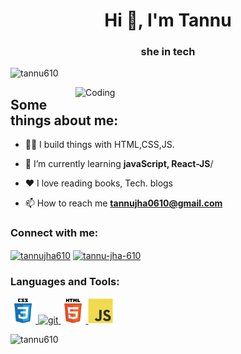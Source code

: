 
<h1 align="center">Hi 👋, I'm Tannu</h1>
<h3 align="center">she in tech</h3>


<p align="left"> <img src="https://komarev.com/ghpvc/?username=tannu610&label=Profile%20views&color=0e75b6&style=flat" alt="tannu610" /> </p>
<img align="right" alt="Coding" width="400" src="https://cdn.dribbble.com/users/2646423/screenshots/5507196/computer.gif">


## Some things about me:

- 👩‍💻 I build things with HTML,CSS,JS.

- 🌱 I’m currently learning **javaScript, React-JS**/

- ❤️ I love reading books, Tech. blogs 
 
- 📫 How to reach me **tannujha0610@gmail.com**

<h3 align="left">Connect with me:</h3>
<p align="left">
<a href="https://twitter.com/tannujha610" target="blank"><img align="center" src="https://raw.githubusercontent.com/rahuldkjain/github-profile-readme-generator/master/src/images/icons/Social/twitter.svg" alt="tannujha610" height="30" width="40" /></a>
<a href="https://linkedin.com/in/tannu-jha-610" target="blank"><img align="center" src="https://raw.githubusercontent.com/rahuldkjain/github-profile-readme-generator/master/src/images/icons/Social/linked-in-alt.svg" alt="tannu-jha-610" height="30" width="40" /></a>
</p>

<h3 align="left">Languages and Tools:</h3>
<p align="left"> <a href="https://www.w3schools.com/css/" target="_blank" rel="noreferrer"> <img src="https://raw.githubusercontent.com/devicons/devicon/master/icons/css3/css3-original-wordmark.svg" alt="css3" width="40" height="40"/> </a> <a href="https://git-scm.com/" target="_blank" rel="noreferrer"> <img src="https://www.vectorlogo.zone/logos/git-scm/git-scm-icon.svg" alt="git" width="40" height="40"/> </a> <a href="https://www.w3.org/html/" target="_blank" rel="noreferrer"> <img src="https://raw.githubusercontent.com/devicons/devicon/master/icons/html5/html5-original-wordmark.svg" alt="html5" width="40" height="40"/> </a> <a href="https://developer.mozilla.org/en-US/docs/Web/JavaScript" target="_blank" rel="noreferrer"> <img src="https://raw.githubusercontent.com/devicons/devicon/master/icons/javascript/javascript-original.svg" alt="javascript" width="40" height="40"/> </a> </p>

<p><img align="left" src="https://github-readme-stats.vercel.app/api/top-langs?username=tannu610&show_icons=true&locale=en&layout=compact" alt="tannu610" /></p>
